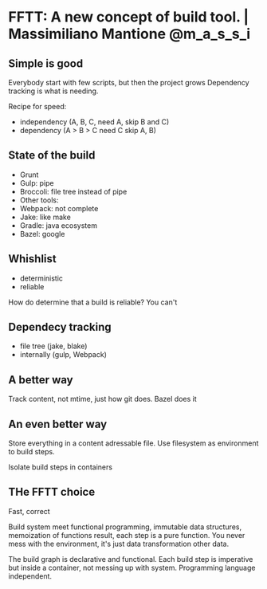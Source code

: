 # FFTT: A new concept of build tool. | Massimiliano Mantione @m_a_s_s_i

## Simple is good
Everybody start with few scripts, but then the project grows
Dependency tracking is what is needing.

Recipe for speed:
 - independency (A, B, C, need A, skip B and C)
 - dependency (A > B > C need C skip A, B)

## State of the build
 - Grunt
 - Gulp: pipe
 - Broccoli: file tree instead of pipe
 - Other tools:
  - Webpack: not complete
  - Jake: like make
  - Gradle: java ecosystem
  - Bazel: google

## Whishlist
 - deterministic
 - reliable

How do determine that a build is reliable? You can't

## Dependecy tracking
 - file tree (jake, blake)
 - internally (gulp, Webpack)

## A better way
Track content, not mtime, just how git does. Bazel does it

## An even better way
Store everything in a content adressable file.
Use filesystem as environment to build steps.

Isolate build steps in containers

## THe FFTT choice
Fast, correct

Build system meet functional programming, immutable data structures, memoization of functions result, each step is a pure function.
You never mess with the environment, it's just data transformation other data.

The build graph is declarative and functional. Each build step is imperative but inside a container, not messing up with system.
Programming language independent.
